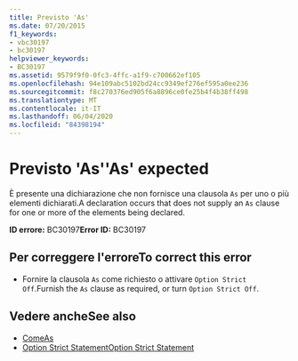 ```yaml
---
title: Previsto 'As'
ms.date: 07/20/2015
f1_keywords:
- vbc30197
- bc30197
helpviewer_keywords:
- BC30197
ms.assetid: 9579f9f0-0fc3-4ffc-a1f9-c700662ef105
ms.openlocfilehash: 94e109abc5102bd24cc9349ef276ef595a0ee236
ms.sourcegitcommit: f8c270376ed905f6a8896ce0fe25b4f4b38ff498
ms.translationtype: MT
ms.contentlocale: it-IT
ms.lasthandoff: 06/04/2020
ms.locfileid: "84398194"
---
```

# <a name="as-expected"></a><span data-ttu-id="5a0d4-102">Previsto 'As'</span><span class="sxs-lookup"><span data-stu-id="5a0d4-102">'As' expected</span></span>
<span data-ttu-id="5a0d4-103">È presente una dichiarazione che non fornisce una clausola `As` per uno o più elementi dichiarati.</span><span class="sxs-lookup"><span data-stu-id="5a0d4-103">A declaration occurs that does not supply an `As` clause for one or more of the elements being declared.</span></span>  
  
 <span data-ttu-id="5a0d4-104">**ID errore:** BC30197</span><span class="sxs-lookup"><span data-stu-id="5a0d4-104">**Error ID:** BC30197</span></span>  
  
## <a name="to-correct-this-error"></a><span data-ttu-id="5a0d4-105">Per correggere l'errore</span><span class="sxs-lookup"><span data-stu-id="5a0d4-105">To correct this error</span></span>  
  
- <span data-ttu-id="5a0d4-106">Fornire la clausola `As` come richiesto o attivare `Option Strict Off`.</span><span class="sxs-lookup"><span data-stu-id="5a0d4-106">Furnish the `As` clause as required, or turn `Option Strict Off`.</span></span>  
  
## <a name="see-also"></a><span data-ttu-id="5a0d4-107">Vedere anche</span><span class="sxs-lookup"><span data-stu-id="5a0d4-107">See also</span></span>

- [<span data-ttu-id="5a0d4-108">Come</span><span class="sxs-lookup"><span data-stu-id="5a0d4-108">As</span></span>](../language-reference/statements/as-clause.md)
- [<span data-ttu-id="5a0d4-109">Option Strict Statement</span><span class="sxs-lookup"><span data-stu-id="5a0d4-109">Option Strict Statement</span></span>](../language-reference/statements/option-strict-statement.md)
